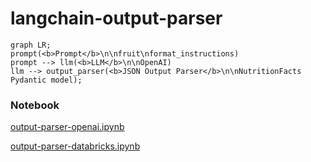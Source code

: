 # langchain-output-parser

```mermaid
graph LR;
prompt(<b>Prompt</b>\n\nfruit\nformat_instructions) 
prompt --> llm(<b>LLM</b>\n\nOpenAI) 
llm --> output_parser(<b>JSON Output Parser</b>\n\nNutritionFacts Pydantic model);
```

### Notebook
[output-parser-openai.ipynb](output-parser-openai.ipynb)

[output-parser-databricks.ipynb](output-parser-databricks.ipynb)